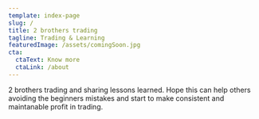 ```yaml
---
template: index-page
slug: /
title: 2 brothers trading
tagline: Trading & Learning
featuredImage: /assets/comingSoon.jpg
cta:
  ctaText: Know more
  ctaLink: /about
---
```


2 brothers trading and sharing lessons learned. Hope this can help others avoiding the beginners mistakes and start to make consistent and maintanable profit in trading. 